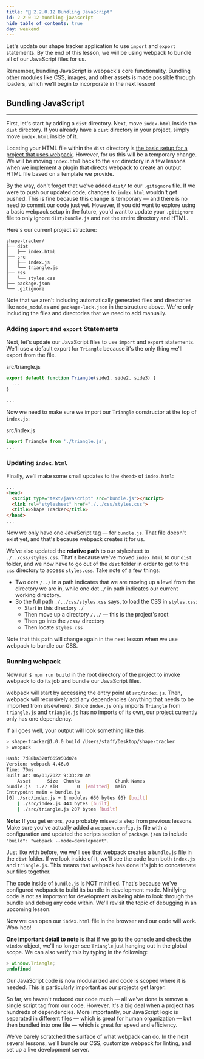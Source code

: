 ```yaml
---
title: "📓 2.2.0.12 Bundling JavaScript"
id: 2-2-0-12-bundling-javascript
hide_table_of_contents: true
day: weekend
---
```


Let's update our shape tracker application to use `import` and `export` statements. By the end of this lesson, we will be using webpack to bundle all of our JavaScript files for us.

Remember, bundling JavaScript is webpack's core functionality. Bundling other modules like CSS, images, and other assets is made possible through loaders, which we'll begin to incorporate in the next lesson!

## Bundling JavaScript
---

First, let's start by adding a `dist` directory. Next, move `index.html` inside the `dist` directory. If you already have a `dist` directory in your project, simply move `index.html` inside of it.

Locating your HTML file within the `dist` directory is [the basic setup for a project that uses webpack](https://webpack.js.org/guides/getting-started/#basic-setup). However, for us this will be a temporary change. We will be moving `index.html` back to the `src` directory in a few lessons when we implement a plugin that directs webpack to create an output HTML file based on a template we provide.

By the way, don't forget that we've added `dist/` to our `.gitignore` file. If we were to push our updated code, changes to `index.html` wouldn't get pushed. This is fine because this change is temporary — and there is no need to commit our code just yet. However, if you did want to explore using a basic webpack setup in the future, you'd want to update your `.gitignore` file to only ignore `dist/bundle.js` and not the entire directory and HTML.

Here's our current project structure:

```
shape-tracker/
├── dist
│   ├── index.html
├── src
│   ├── index.js
│   └── triangle.js
├── css
│   └── styles.css
├── package.json
└── .gitignore
```

Note that we aren't including automatically generated files and directories like `node_modules` and `package-lock.json` in the structure above. We're only including the files and directories that we need to add manually.

### Adding `import` and `export` Statements

Next, let's update our JavaScript files to use `import` and `export` statements. We'll use a default export for `Triangle` because it's the only thing we'll export from the file.

<div class="filename">src/triangle.js</div>

```js
export default function Triangle(side1, side2, side3) {
  ...
}

...
```

Now we need to make sure we import our `Triangle` constructor at the top of `index.js`:

<div class="filename">src/index.js</div>

```js
import Triangle from './triangle.js';
...
```

### Updating `index.html`

Finally, we'll make some small updates to the `<head>` of `index.html`:

```html
...
<head>
  <script type="text/javascript" src="bundle.js"></script>
  <link rel="stylesheet" href="./../css/styles.css">
  <title>Shape Tracker</title>
</head>
...
```

Now we only have one JavaScript tag — for `bundle.js`. That file doesn't exist yet, and that's because webpack creates it for us.

We've also updated the **relative path** to our stylesheet to `./../css/styles.css`. That's because we've moved `index.html` to our `dist` folder, and we now have to go out of the `dist` folder in order to get to the `css` directory to access `styles.css`. Take note of a few things:

* Two dots `/../` in a path indicates that we are moving up a level from the directory we are in, while one dot `./` in path indicates our current working directory.
* So the full path `./../css/styles.css` says, to load the CSS in `styles.css`:
  * Start in this directory `./`
  * Then move up a directory `/../` — this is the project's root
  * Then go into the `/css/` directory
  * Then locate `styles.css`

Note that this path will change again in the next lesson when we use webpack to bundle our CSS.

### Running webpack

Now run `$ npm run build` in the root directory of the project to invoke webpack to do its job and bundle our JavaScript files. 

webpack will start by accessing the entry point at `src/index.js`. Then, webpack will recursively add any dependencies (anything that needs to be imported from elsewhere). Since `index.js` only imports `Triangle` from `triangle.js` and `triangle.js` has no imports of its own, our project currently only has one dependency.

If all goes well, your output will look something like this:

```bash
> shape-tracker@1.0.0 build /Users/staff/Desktop/shape-tracker
> webpack

Hash: 7d88ba320f665950d074
Version: webpack 4.46.0
Time: 70ms
Built at: 06/01/2022 9:33:20 AM
    Asset      Size  Chunks             Chunk Names
bundle.js  1.27 KiB       0  [emitted]  main
Entrypoint main = bundle.js
[0] ./src/index.js + 1 modules 650 bytes {0} [built]
    | ./src/index.js 443 bytes [built]
    | ./src/triangle.js 207 bytes [built]
```

**Note:** If you get errors, you probably missed a step from previous lessons. Make sure you've actually added a `webpack.config.js` file with a configuration and updated the scripts section of `package.json` to include `"build": "webpack --mode=development"`.

Just like with before, we we'll see that webpack creates a `bundle.js` file in the `dist` folder. If we look inside of it, we'll see the code from both `index.js` and `triangle.js`. This means that webpack has done it's job to concatenate our files together. 

The code inside of `bundle.js` is NOT minified. That's because we've configured webpack to build its bundle in development mode. Minifying code is not as important for development as being able to look through the bundle and debug any code within. We'll revisit the topic of debugging in an upcoming lesson.

Now we can open our `index.html` file in the browser and our code will work. Woo-hoo!

**One important detail to note** is that if we go to the console and check the `window` object, we'll no longer see `Triangle` just hanging out in the global scope. We can also verify this by typing in the following:

```js
> window.Triangle;
undefined
```

Our JavaScript code is now modularized and code is scoped where it is needed. This is particularly important as our projects get larger.

So far, we haven't reduced our code much — all we've done is remove a single script tag from our code. However, it's a big deal when a project has hundreds of dependencies. More importantly, our JavaScript logic is separated in different files — which is great for human organization — but then bundled into one file — which is great for speed and efficiency.

We've barely scratched the surface of what webpack can do. In the next several lessons, we'll bundle our CSS, customize webpack for linting, and set up a live development server.
